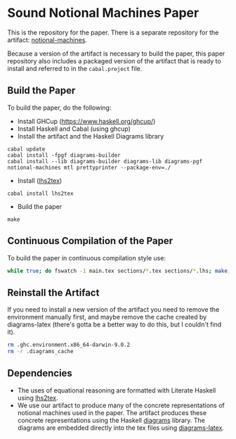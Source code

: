 # Sound Notional Machines Paper

This is the repository for the paper.
There is a separate repository for the artifact: [notional-machines](https://github.com/LuCEresearchlab/sound-notional-machines).

Because a version of the artifact is necessary to build the paper, 
this paper repository also includes a packaged version of the artifact
that is ready to install and referred to in the `cabal.project` file.


## Build the Paper

To build the paper, do the following:

- Install GHCup (https://www.haskell.org/ghcup/)
- Install Haskell and Cabal (using ghcup)
- Install the artifact and the Haskell Diagrams library
```
cabal update
cabal install -fpgf diagrams-builder
cabal install --lib diagrams-builder diagrams-lib diagrams-pgf notional-machines mtl prettyprinter --package-env=./
```
- Install ([lhs2tex](https://hackage.haskell.org/package/lhs2tex-1.18/src/doc/Guide2.pdf))
```
cabal install lhs2tex
```
- Build the paper
```
make
```


## Continuous Compilation of the Paper

To build the paper in continuous compilation style use:

```sh
while true; do fswatch -1 main.tex sections/*.tex sections/*.lhs; make; done
```


## Reinstall the Artifact

If you need to install a new version of the artifact you need to remove the environment manually first,
 and maybe remove the cache created by diagrams-latex
(there's gotta be a better way to do this, but I couldn't find it).

```sh
rm .ghc.environment.x86_64-darwin-9.0.2
rm -r .diagrams_cache
```


## Dependencies

- The uses of equational reasoning are formatted with Literate Haskell using [lhs2tex](https://hackage.haskell.org/package/lhs2tex-1.18/src/doc/Guide2.pdf).
- We use our artifact to produce many of the concrete representations of notional machines used in the paper. The artifact produces these concrete representations using the Haskell [diagrams](https://diagrams.github.io/) library. The diagrams are embedded directly into the tex files using [diagrams-latex](https://diagrams.github.io/doc/latex.html).
